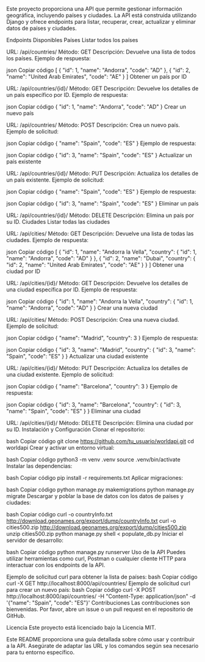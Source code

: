 Este proyecto proporciona una API que permite gestionar información geográfica, incluyendo países y ciudades. La API está construida utilizando Django y ofrece endpoints para listar, recuperar, crear, actualizar y eliminar datos de países y ciudades.

Endpoints Disponibles
Países
Listar todos los países

URL: /api/countries/
Método: GET
Descripción: Devuelve una lista de todos los países.
Ejemplo de respuesta:

json
Copiar código
[
    {
        "id": 1,
        "name": "Andorra",
        "code": "AD"
    },
    {
        "id": 2,
        "name": "United Arab Emirates",
        "code": "AE"
    }
]
Obtener un país por ID

URL: /api/countries/{id}/
Método: GET
Descripción: Devuelve los detalles de un país específico por ID.
Ejemplo de respuesta:

json
Copiar código
{
    "id": 1,
    "name": "Andorra",
    "code": "AD"
}
Crear un nuevo país

URL: /api/countries/
Método: POST
Descripción: Crea un nuevo país.
Ejemplo de solicitud:

json
Copiar código
{
    "name": "Spain",
    "code": "ES"
}
Ejemplo de respuesta:

json
Copiar código
{
    "id": 3,
    "name": "Spain",
    "code": "ES"
}
Actualizar un país existente

URL: /api/countries/{id}/
Método: PUT
Descripción: Actualiza los detalles de un país existente.
Ejemplo de solicitud:

json
Copiar código
{
    "name": "Spain",
    "code": "ES"
}
Ejemplo de respuesta:

json
Copiar código
{
    "id": 3,
    "name": "Spain",
    "code": "ES"
}
Eliminar un país

URL: /api/countries/{id}/
Método: DELETE
Descripción: Elimina un país por su ID.
Ciudades
Listar todas las ciudades

URL: /api/cities/
Método: GET
Descripción: Devuelve una lista de todas las ciudades.
Ejemplo de respuesta:

json
Copiar código
[
    {
        "id": 1,
        "name": "Andorra la Vella",
        "country": {
            "id": 1,
            "name": "Andorra",
            "code": "AD"
        }
    },
    {
        "id": 2,
        "name": "Dubai",
        "country": {
            "id": 2,
            "name": "United Arab Emirates",
            "code": "AE"
        }
    }
]
Obtener una ciudad por ID

URL: /api/cities/{id}/
Método: GET
Descripción: Devuelve los detalles de una ciudad específica por ID.
Ejemplo de respuesta:

json
Copiar código
{
    "id": 1,
    "name": "Andorra la Vella",
    "country": {
        "id": 1,
        "name": "Andorra",
        "code": "AD"
    }
}
Crear una nueva ciudad

URL: /api/cities/
Método: POST
Descripción: Crea una nueva ciudad.
Ejemplo de solicitud:

json
Copiar código
{
    "name": "Madrid",
    "country": 3
}
Ejemplo de respuesta:

json
Copiar código
{
    "id": 3,
    "name": "Madrid",
    "country": {
        "id": 3,
        "name": "Spain",
        "code": "ES"
    }
}
Actualizar una ciudad existente

URL: /api/cities/{id}/
Método: PUT
Descripción: Actualiza los detalles de una ciudad existente.
Ejemplo de solicitud:

json
Copiar código
{
    "name": "Barcelona",
    "country": 3
}
Ejemplo de respuesta:

json
Copiar código
{
    "id": 3,
    "name": "Barcelona",
    "country": {
        "id": 3,
        "name": "Spain",
        "code": "ES"
    }
}
Eliminar una ciudad

URL: /api/cities/{id}/
Método: DELETE
Descripción: Elimina una ciudad por su ID.
Instalación y Configuración
Clonar el repositorio:

bash
Copiar código
git clone https://github.com/tu_usuario/worldapi.git
cd worldapi
Crear y activar un entorno virtual:

bash
Copiar código
python3 -m venv .venv
source .venv/bin/activate
Instalar las dependencias:

bash
Copiar código
pip install -r requirements.txt
Aplicar migraciones:

bash
Copiar código
python manage.py makemigrations
python manage.py migrate
Descargar y poblar la base de datos con los datos de países y ciudades:

bash
Copiar código
curl -o countryInfo.txt http://download.geonames.org/export/dump/countryInfo.txt
curl -o cities500.zip http://download.geonames.org/export/dump/cities500.zip
unzip cities500.zip
python manage.py shell < populate_db.py
Iniciar el servidor de desarrollo:

bash
Copiar código
python manage.py runserver
Uso de la API
Puedes utilizar herramientas como curl, Postman o cualquier cliente HTTP para interactuar con los endpoints de la API.

Ejemplo de solicitud curl para obtener la lista de países:
bash
Copiar código
curl -X GET http://localhost:8000/api/countries/
Ejemplo de solicitud curl para crear un nuevo país:
bash
Copiar código
curl -X POST http://localhost:8000/api/countries/ -H "Content-Type: application/json" -d '{"name": "Spain", "code": "ES"}'
Contribuciones
Las contribuciones son bienvenidas. Por favor, abre un issue o un pull request en el repositorio de GitHub.

Licencia
Este proyecto está licenciado bajo la Licencia MIT.

Este README proporciona una guía detallada sobre cómo usar y contribuir a la API. Asegúrate de adaptar las URL y los comandos según sea necesario para tu entorno específico.






